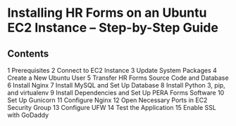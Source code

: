 # Installing HR Forms on an Ubuntu EC2 Instance – Step-by-Step Guide

## Contents
1 Prerequisites
2 Connect to EC2 Instance 
3 Update System Packages 
4 Create a New Ubuntu User
5 Transfer HR Forms Source Code and Database
6 Install Nginx 
7 Install MySQL and Set Up Database 
8 Install Python 3, pip, and virtualenv
9 Install Dependencies and Set Up PERA Forms Software
10 Set Up Gunicorn 
11 Configure Nginx
12 Open Necessary Ports in EC2 Security Group
13 Configure UFW
14 Test the Application
15 Enable SSL with GoDaddy
